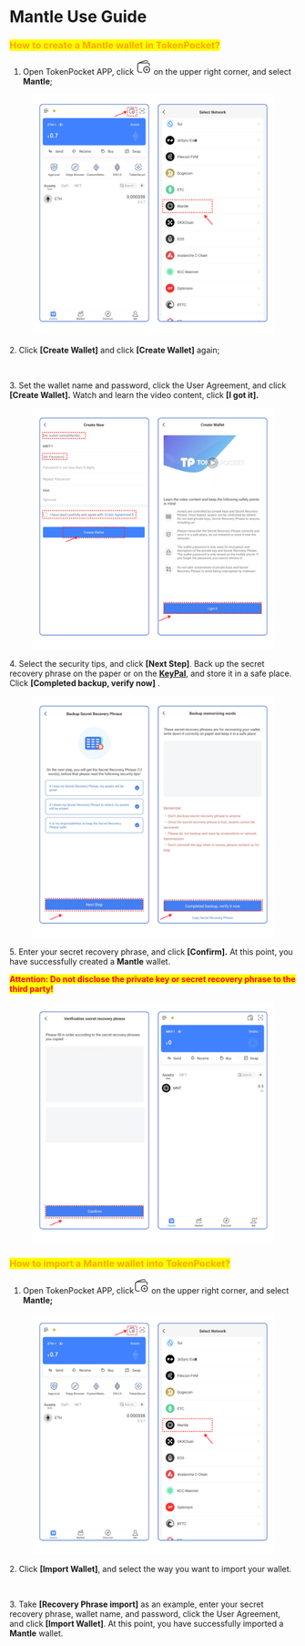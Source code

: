 # Mantle Use Guide

### <mark style="color:orange;">**How to create a Mantle wallet in TokenPocket?**</mark> <a href="#how-to-create-an-etc-wallet-in-tokenpocket" id="how-to-create-an-etc-wallet-in-tokenpocket"></a>

1. Open TokenPocket APP, click ![](<../../.gitbook/assets/image (2) (1) (2).png>) on the upper right corner, and select **Mantle**;

<figure><img src="../../.gitbook/assets/dogecn1 2 (1).png" alt=""><figcaption></figcaption></figure>

2\. Click **\[Create Wallet]**  and click **\[Create Wallet]** again;

<figure><img src="../../.gitbook/assets/组 103.png" alt=""><figcaption></figcaption></figure>

3\. Set the wallet name and password, click the User Agreement, and click **\[Create Wallet].** Watch and learn the video content, click **\[I got it].**

<figure><img src="../../.gitbook/assets/dogecn3 2.png" alt=""><figcaption></figcaption></figure>

4\.  Select the security tips, and click **\[Next Step]**. Back up the secret recovery phrase on the paper or on the [**KeyPal**](https://www.keypal.pro/en/), and store it in a safe place. Click **\[Completed backup, verify now]** .

<figure><img src="../../.gitbook/assets/image (26).png" alt=""><figcaption></figcaption></figure>

5\. Enter your secret recovery phrase, and click **\[Confirm].** At this point, you have successfully created a **Mantle** wallet.

<mark style="color:red;">**Attention: Do not disclose the private key or secret recovery phrase to the third party!**</mark>



<figure><img src="../../.gitbook/assets/dogecn5 2 (1).png" alt=""><figcaption></figcaption></figure>

### <mark style="color:orange;">**How to import a Mantle wallet into TokenPocket?**</mark> <a href="#how-to-import-an-etc-wallet-into-tokenpocket" id="how-to-import-an-etc-wallet-into-tokenpocket"></a>

1. Open TokenPocket APP, click![](<../../.gitbook/assets/image (8).png>) on the upper right corner, and select **Mantle;**

<figure><img src="../../.gitbook/assets/dogecn1 2 (1).png" alt=""><figcaption></figcaption></figure>

2\. Click **\[Import Wallet]**, and select the way you want to import your wallet.

<figure><img src="../../.gitbook/assets/组 106.png" alt=""><figcaption></figcaption></figure>

3\. Take **\[Recovery Phrase import]** as an example, enter your secret recovery phrase, wallet name, and password, click the User Agreement, and click **\[Import Wallet]**. At this point, you have successfully imported a **Mantle** wallet.​​&#x20;

<figure><img src="../../.gitbook/assets/组 65.png" alt=""><figcaption></figcaption></figure>
